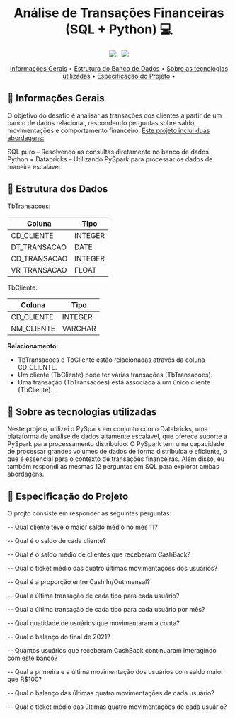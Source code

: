 <h1 align="center" style="font-weight: bold;">Análise de Transações Financeiras (SQL + Python) 💻</h1>

<p align="center">
  <img src="https://img.shields.io/badge/python-3670A0?style=for-the-badge&logo=python&logoColor=ffdd54">
  &nbsp;
  <img src="https://img.shields.io/badge/MySQL-005C84?style=for-the-badge&logo=mysql&logoColor=white">
</p>


<p align="center">
 <a href="#geral">Informações Gerais</a> • 
  <a href="#structure">Estrutura do Banco de Dados</a> •
  <a href="#technologies">Sobre as tecnologias utilizadas</a> •
 <a href="#aboutproject">Especificação do Projeto</a> •
</p>

<h2 id="geral">🚀 Informações Gerais</h2>
O objetivo do desafio é analisar as transações dos clientes a partir de um banco de dados relacional, respondendo perguntas sobre saldo, movimentações e comportamento financeiro. <ins>Este projeto inclui duas abordagens:</ins>  

SQL puro – Resolvendo as consultas diretamente no banco de dados.  
Python + Databricks – Utilizando PySpark para processar os dados de maneira escalável.

<h2 id="structure">🤖 Estrutura dos Dados </h2>

TbTransacoes:

| Coluna        | Tipo     |
|---------------|----------|
| CD_CLIENTE    | INTEGER  |
| DT_TRANSACAO  | DATE     |
| CD_TRANSACAO  | INTEGER  |
| VR_TRANSACAO  | FLOAT    |

TbCliente:

| Coluna        | Tipo     |
|---------------|----------|
| CD_CLIENTE    | INTEGER  |
| NM_CLIENTE    | VARCHAR  |

**Relacionamento:**

* TbTransacoes e TbCliente estão relacionadas através da coluna CD_CLIENTE.
* Um cliente (TbCliente) pode ter várias transações (TbTransacoes).
* Uma transação (TbTransacoes) está associada a um único cliente (TbCliente).


<h2 id="technologies">🤖 Sobre as tecnologias utilizadas </h2>
Neste projeto, utilizei o PySpark em conjunto com o Databricks, uma plataforma de análise de dados altamente escalável, que oferece suporte a PySpark para processamento distribuído. O PySpark tem uma capacidade de processar grandes volumes de dados de forma distribuída e eficiente, o que é essencial para o contexto de transações financeiras. Além disso, eu também respondi as mesmas 12 perguntas em SQL para explorar ambas abordagens.

<h2 id="aboutproject">📝 Especificação do Projeto</h2>
O projto consiste em responder as seguintes perguntas:  

-- Qual cliente teve o maior saldo médio no mês 11? 

-- Qual é o saldo de cada cliente?

-- Qual é o saldo médio de clientes que receberam CashBack?

-- Qual o ticket médio das quatro últimas movimentações dos usuários?

-- Qual é a proporção entre Cash In/Out mensal?

-- Qual a última transação de cada tipo para cada usuário?

-- Qual a última transação de cada tipo para cada usuário por mês?

-- Qual quatidade de usuários que movimentaram a conta?

-- Qual o balanço do final de 2021?

-- Quantos usuários que receberam CashBack continuaram interagindo com este banco?

-- Qual a primeira e a última movimentação dos usuários com saldo maior que R$100?

-- Qual o balanço das últimas quatro movimentações de cada usuário?

-- Qual o ticket médio das últimas quatro movimentações de cada usuário?

